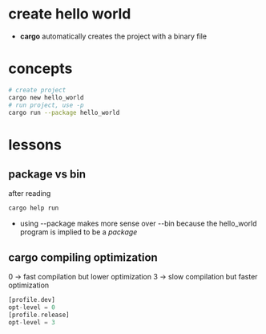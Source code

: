 # create hello world
- **cargo** automatically creates the project with a binary file

# concepts

```bash
# create project
cargo new hello_world
# run project, use -p
cargo run --package hello_world
```

# lessons
## package vs bin
after reading
```bash
cargo help run
```
- using --package makes more sense over --bin because the hello_world program is implied to be a *package*
## cargo compiling optimization
0 -> fast compilation but lower optimization
3 -> slow compilation but faster optimization
```rust
[profile​.dev]
opt-level = 0
[profile.release]
opt-level = 3
```
